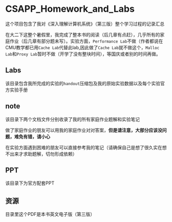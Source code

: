 # CSAPP_Homework_and_Labs
这个项目包含了我对《深入理解计算机系统》（第三版）整个学习过程的记录汇总

在大二下这整个暑假里，我完成了整本书的阅读（后几章有点赶），几乎所有的家庭作业（后几章有部分题未写）。实验方面，`Performance Lab`不做（作者都说在CMU教学都已用`Cache Lab`代替此lab,因此做了`Cache Lab`就不做这个，`Malloc Lab`和`Proxy Lab`暂时不做（开学了没有整块时间），等国庆或者别的时间再做。

## Labs

该目录包含我所完成的实验的`handout`压缩包及我的原始实验数据以及每个实验官方实验手册

## note

该目录下两个文档文件分别收录了我的所有家庭作业题解和实验笔记

做了家庭作业的朋友可以用我的家庭作业对对答案，**但是请注意，大部分应该没问题，难免有错，请小心**

在实验方面遇到困难的朋友可以直接参考我的笔记（请确保自己是想了很久实在想不出来才求助题解，切勿形成依赖）

## PPT

该目录下为官方配套PPT

## 资源

目录里这个PDF是本书英文电子版（第三版）
